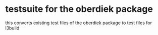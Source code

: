 # testsuite for the oberdiek package

this converts existing test files of the oberdiek package to test files for l3build




